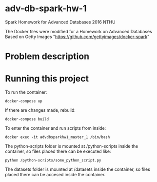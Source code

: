 # adv-db-spark-hw-1
Spark Homework for Advanced Databases 2016 NTHU

The Docker files were modified for a Homework on Advanced Databases 
Based on Getty Images "https://github.com/gettyimages/docker-spark"

# Problem description

# Running this project
To run the container:
    
    docker-compose up
    
If there are changes made, rebuild:
    
    docker-compose build
    
To enter the container and run scripts from inside:

    docker exec -it advdbsparkhw1_master_1 /bin/bash

The python-scripts folder is mounted at /python-scripts inside the container, so files placed there can be executed like:

    python /python-scripts/some_python_script.py

The datasets folder is mounted at /datasets inside the container, so files placed there can be accesed inside the container.